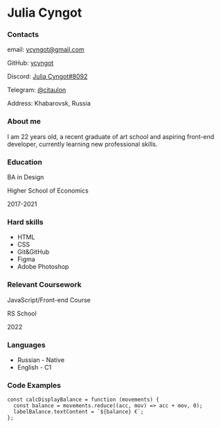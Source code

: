 # **Julia Cyngot**

### **Contacts**

email: [ycyngot@gmail.com](mailto:ycyngot@gmail.com)

GitHub: [ycyngot](https://github.com/ycyngot)

Discord: [Julia Cyngot#8092](https://discordapp.com/users/986880780259196938/)

Telegram: [@citaulon](https://t.me/citulon)

Address: Khabarovsk, Russia

### **About me**

I am 22 years old, a recent graduate of art school and aspiring front-end developer, currently learning new professional skills.

### **Education**

BA in Design

Higher School of Economics

2017-2021

### **Hard skills**

- HTML
- CSS
- Git&GitHub
- Figma
- Adobe Photoshop

### **Relevant Coursework**

JavaScript/Front-end Course

RS School

2022

### **Languages**

- Russian - Native
- English - C1

### **Code Examples**

```
const calcDisplayBalance = function (movements) {
  const balance = movements.reduce((acc, mov) => acc + mov, 0);
  labelBalance.textContent = `${balance} €`;
};

```
